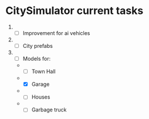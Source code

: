 # CitySimulator current tasks

1. - [ ] Improvement for ai vehicles
2. - [ ] City prefabs 
3. - [ ] Models for:
    * - [ ] Town Hall
    * - [x] Garage
    * - [ ] Houses
    * - [ ] Garbage truck 
